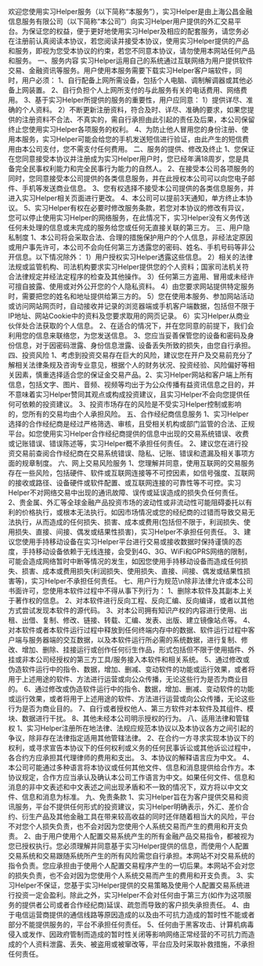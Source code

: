 欢迎您使用实习Helper服务（以下简称“本服务”），实习Helper是由上海公昌金融信息服务有限公司（以下简称“本公司”）向实习Helper用户提供的外汇交易平台。为保证您的权益，便于更好地使用实习Helper及相应的配套服务，请您务必在注册前认真阅读本协议，若您阅读并接受本协议，使用实习Helper提供的产品和服务，即视为您受本协议的约束，若您不同意本协议，请勿使用本网站任何产品和服务。
一、服务内容
实习Helper运用自己的系统通过互联网络为用户提供软件交易、金融资讯等服务。用户使用本服务需要下载实习Helper客户端软件，同时，用户必须：
1、自行配备上网所需设备，包括个人电脑、调制解调器或其他必备上网装置。
2、自行负担个人上网所支付的与此服务有关的电话费用、网络费用。
3、基于实习Helper所提供的服务的重要性，用户应同意：
1）提供详尽、准确的个人资料。
2）不断更新注册资料，符合及时、详尽、准确的要求，如果您提供的注册资料不合法、不真实的，需自行承担由此引起的责任及后果，本公司保留终止您使用实习Helper各项服务的权利。
4、为防止他人冒用您的身份注册、使用本服务，实习Helper可能会给您的手机发送短信进行验证，由此产生的短信费用由本公司支付，您不需支付任何费用。
二、服务的提供、修改及终止
1、您保证在您同意接受本协议并注册成为实习Helper用户时，您已经年满18周岁，您是具备完全民事权利能力和完全民事行为能力的自然人。
2、在接受本公司各项服务的同时，您同意接受本公司提供的各类信息服务，并在此授权本公司可以向您电子邮件、手机等发送商业信息。
3、您有权选择不接受本公司提供的各类信息服务，并进入实习Helper相关页面进行更改。
4、本公司可以提前3天通知，单方终止本协议。
5、实习Helper有权在必要时修改服务条款，若您对本协议的修改有异议，您可以停止使用实习Helper的网络服务，在此情况下，实习Helper没有义务传送任何未处理的信息或未完成的服务给您或任何无直接关联的第三方。
三、用户隐私制度
1、本公司将会采取合法、合理的措施保护用户的个人信息，非经法定原因或用户事先许可，本公司不会向任何第三方透露您的密码、姓名、手机号码等非公开信息。以下情况除外：
1）用户授权实习Helper透露这些信息。
2）相关的法律法规或监管机构、司法机构要求实习Helper提供您的个人资料；国家司法机关符合法律规定并经法定程序的检查及其他操作。
3）任何第三方盗用、冒用或未经许可擅自披露、使用或对外公开您的个人隐私资料。
4）由您要求网站提供特定服务时，需要把您的姓名和地址提供给第三方的。
5）您在使用本服务、参加网站活动或访问网站网页时，自动接收并记录的浏览器端或手机客户端数据，包括但不限于IP地址、网站Cookie中的资料及您要求取用的网页记录。
6）实习Helper从商业伙伴处合法获取的个人信息。
2、在适合的情况下，并在您同意的前提下，我们会利用您的信息来联络您，为您发送信息。
3、您应当妥善保管您的设备和密码及身份信息，对于因密码泄露、身份信息泄露、设备丢失所致的损失，由您自行承担。
四、投资风险
1、考虑到投资交易存在巨大的风险，建议您在开户及交易前充分了解相关法律条规及咨询专业意见，根据个人的财务状况、投资经验、风险偏好等相关因素，慎重选择适合您的保证金交易产品。2、实习Helper网站和客户端上所有信息，包括文字、图片、音频、视频等均出于为公众传播有益资讯信息之目的，并不意味着实习Helper赞同其观点或构成投资建议，且实习Helper不会向您提供任何可依赖的投资建议。
3、投资市场存在的风险是不受实习Helper控制或影响的，您所有的交易均由个人承担风险。
五、合作经纪商信息服务
1、实习Helper选择的合作经纪商是经过严格筛选、审核，且受相关机构或部门监管的合法、正规平台。如您使用实习Helper合作经纪商提供的信息中出现的交易系统错误、收费或记账错误、错误陈述等，实习Helper概不承担任何责任。
2、建议您在进行投资交易前查阅合作经纪商在交易系统错误、隐私、记账、错误和遗漏及相关事项方面的规章制度。
六、网上交易风险服务
1、您理解并同意，使用互联网的交易服务存在一些风险，包括硬件、软件或互联网连接等不可控因素，如信号强度、互联网的接收或路径、设备硬件或软件配置、或互联网连接的可靠性等不可控。实习Helper不对网络交易中出现的通讯故障、误传或延误造成的损失负任何责任。
2、贵金属、外汇等全球金融产品投资市场的波动性或非流动性可能阻碍委托以有利的价格执行，或根本无法执行。如因市场情况或您的经纪商的过错而导致交易无法执行，从而造成的任何损失、损害、成本或费用(包括但不限于，利润损失、使用损失、直接、间接、偶发或结果性损害)，实习Helper不承担任何责任。
3、建议您使用手持移动设备在实习Helper平台进行交易或接收数据时保持谨慎的态度，手持移动设备依赖于无线连接，会受到4G、3G、WiFi和GPRS网络的限制，可能会造成网络暂时中断等情况的发生，如因您使用手持移动设备而造成任何损失、损害、成本或费用损失(利润损失、使用损失、直接、间接、偶发或结果性损害等)，实习Helper不承担任何责任。
七、用户行为规范\n除非法律允许或本公司书面许可，您使用本软件过程中不得从事下列行为：
1、删除本软件及其副本上关于著作权的信息。
2、对本软件进行反向工程、反向汇编、反向编译，或者以其他方式尝试发现本软件的源代码。
3、对本公司拥有知识产权的内容进行使用、出租、出借、复制、修改、链接、转载、汇编、发表、出版、建立镜像站点等。
4、对本软件或者本软件运行过程中释放到任何终端内存中的数据、软件运行过程中客户端与服务器端的交互数据，以及本软件运行所必需的系统数据，进行复制、修改、增加、删除、挂接运行或创作任何衍生作品，形式包括但不限于使用插件、外挂或非本公司经授权的第三方工具/服务接入本软件和相关系统。
5、通过修改或伪造软件运行中的指令、数据，增加、删减、变动软件的功能或运行效果，或者将用于上述用途的软件、方法进行运营或向公众传播，无论这些行为是否为商业目的。
6、通过修改或伪造软件运行中的指令、数据，增加、删减、变动软件的功能或运行效果，或者将用于上述用途的软件、方法进行运营或向公众传播，无论这些行为是否为商业目的。
7、自行或者授权他人、第三方软件对本软件及其组件、模块、数据进行干扰。
8、其他未经本公司明示授权的行为。
八、适用法律和管辖权
1、实习Helper注册所在地法律、法规应规范本协议以及本协议各方之间引起的争议，除非存在法律指定适用其他管辖法律。
2、在合约一方寻求实现本协议下的权利，或寻求宣告本协议下的任何权利或义务的任何民事诉讼或其他诉讼过程中，各合约方应承担其代理律师的费用和支出。
3、本协议的解释语言应为中文。
4、本公司可能通过多种语言将本协议或任何其他文件、信息和消息提供给合作方。本协议规定，合作方应当承认及确认本公司工作语言为中文。如果任何文件、信息和消息的非中文表述和中文表述之间出现矛盾和不一致的情况下，双方将以中文文件、信息和消息为标准。
九、免责条款
1、实习Helper旨在为客户提供交易和资讯服务，平台不提供任何形式的投资建议，实习Helper明确表示，外汇、差价合约、衍生产品及其他金融工具在带来较高收益的同时还伴随着相当大的风险，平台不对您个人损失负责，也不会对因为您使用个人系统交易而产生的费用和开支负责。
2、由于用户使用个人配置交易系统产生的所有金融产品交易指令，都被视为您已授权执行。您必须理解并同意基于实习Helper提供的信息，而使用个人配置交易系统和交易跟随系统所产生的所有风险需您自行承担。本网站不对交易系统的指令负责。您应承担由于使用个人配置交易程序产生的一切后果。本网站不会对您的损失负责，也不会对因为您使用个人系统交易而产生的费用和开支负责。
3、实习Helper不保证，您基于实习Helper提供的交易策略及使用个人配置交易系统进行投资一定会盈利。除此之外，实习Helper不会对任何由于第三方(如作为这项服务的提供者公司或者合作经纪商)延误、疏忽而导致的客户损失承担责任。
4、由于电信运营商提供的通信线路等原因造成的以及由不可抗力造成的暂时性不能或者部分不能提供服务的，平台不承担任何责任。
5、任何由于黑客攻击、计算机病毒侵入或发作、因政府管制而造成的暂时性关闭等影响网络正常经营的不可抗力而造成的个人资料泄露、丢失、被盗用或被窜改等，平台应及时采取补救措施，不承担任何责任。
